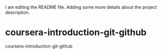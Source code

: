 
I am editing the README file. Adding some more details about the project description.

# coursera-introduction-git-github
coursera-introduction-git-github
